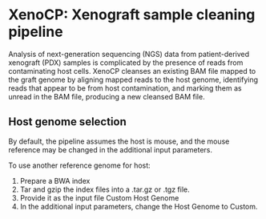 <!-- dx-header -->
# XenoCP: Xenograft sample cleaning pipeline

Analysis of next-generation sequencing (NGS) data from patient-derived
xenograft (PDX) samples is complicated by the presence of reads from
contaminating host cells.  XenoCP cleanses an existing BAM file mapped to the
graft genome by aligning mapped reads to the host genome, identifying reads
that appear to be from host contamination, and marking them as unread in the
BAM file, producing a new cleansed BAM file.

## Host genome selection

By default, the pipeline assumes the host is mouse, and the mouse reference may
be changed in the additional input parameters.

To use another reference genome for host:
1. Prepare a BWA index
2. Tar and gzip the index files into a .tar.gz or .tgz file.
3. Provide it as the input file Custom Host Genome
4. In the additional input parameters, change the Host Genome to Custom.
